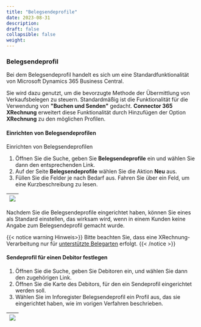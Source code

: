 ```yaml
---
title: "Belegsendeprofile"
date: 2023-08-31
description: 
draft: false
collapsible: false
weight: 
---
```


### Belegsendeprofil

Bei dem Belegsendeprofil handelt es sich um eine Standardfunktionalität von Microsoft Dynamics 365 Business Central.

Sie wird dazu genutzt, um die bevorzugte Methode der Übermittlung von Verkaufsbelegen zu steuern. Standardmäßig ist die Funktionalität für die Verwendung von **"Buchen und Senden"** gedacht. **Connector 365 XRechnung** erweitert diese Funktionalität durch Hinzufügen der Option **XRechnung** zu den möglichen Profilen.

#### Einrichten von Belegsendeprofilen

Einrichten von Belegsendeprofilen

1. Öffnen Sie die Suche, geben Sie **Belegsendeprofile** ein und wählen Sie dann den entsprechenden Link.
2. Auf der Seite **Belegsendeprofile** wählen Sie die Aktion **Neu** aus.
3. Füllen Sie die Felder je nach Bedarf aus. Fahren Sie über ein Feld, um eine Kurzbeschreibung zu lesen.

|![](images/apps/XRechnung/de/doc-sending-profiles.png)|
|-|

Nachdem Sie die Belegsendeprofile eingerichtet haben, können Sie eines als Standard einstellen, das wirksam wird, wenn in einem Kunden keine Angabe zum Belegsendeprofil gemacht wurde.

{{< notice warning Hinweis>}}
Bitte beachten Sie, dass eine XRechnung-Verarbeitung nur für [unterstützte Belegarten](de-de/apps/xrechnung/first-steps/introduction) erfolgt.
{{< /notice >}}

#### Sendeprofil für einen Debitor festlegen

1. Öffnen Sie die Suche, geben Sie Debitoren ein, und wählen Sie dann den zugehörigen Link.
2. Öffnen Sie die Karte des Debitors, für den ein Sendeprofil eingerichtet werden soll.
3. Wählen Sie im Inforegister Belegsendeprofil ein Profil aus, das sie eingerichtet haben, wie im vorigen Verfahren beschrieben.

|![](images/apps/XRechnung/de/customer-doc-sending-profiles.png)|
|-|